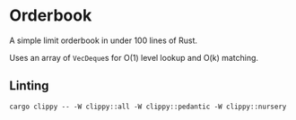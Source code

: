# Orderbook

A simple limit orderbook in under 100 lines of Rust.

Uses an array of `VecDeque`s for O(1) level lookup and O(k) matching.


## Linting

```shell
cargo clippy -- -W clippy::all -W clippy::pedantic -W clippy::nursery
```
